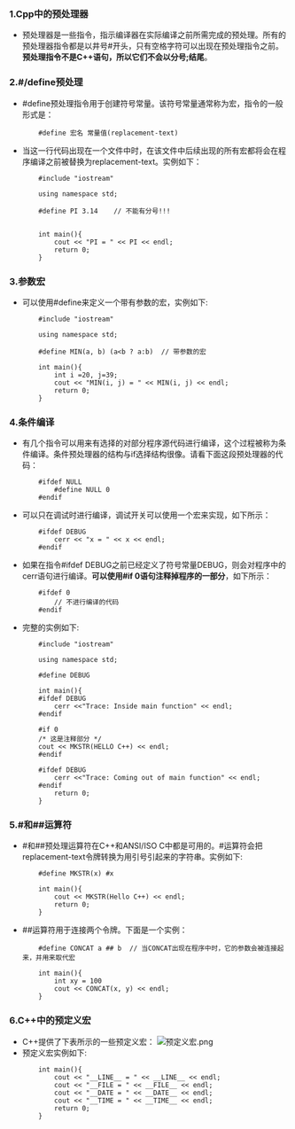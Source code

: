 ### 1.Cpp中的预处理器
- 预处理器是一些指令，指示编译器在实际编译之前所需完成的预处理。所有的预处理器指令都是以井号#开头，只有空格字符可以出现在预处理指令之前。**预处理指令不是C++语句，所以它们不会以分号;结尾**。
### 2.#/define预处理
- \#define预处理指令用于创建符号常量。该符号常量通常称为宏，指令的一般形式是：
    ```
        #define 宏名 常量值(replacement-text)
    ```
- 当这一行代码出现在一个文件中时，在该文件中后续出现的所有宏都将会在程序编译之前被替换为replacement-text。实例如下：
    ```
        #include "iostream"

        using namespace std;

        #define PI 3.14    // 不能有分号!!!


        int main(){
            cout << "PI = " << PI << endl;
            return 0;
        }
    ```
### 3.参数宏
- 可以使用\#define来定义一个带有参数的宏，实例如下:
    ```
        #include "iostream"

        using namespace std;
        
        #define MIN(a, b) (a<b ? a:b)  // 带参数的宏

        int main(){
            int i =20, j=39;
            cout << "MIN(i, j) = " << MIN(i, j) << endl;
            return 0;
        }
    ```
### 4.条件编译
- 有几个指令可以用来有选择的对部分程序源代码进行编译，这个过程被称为条件编译。条件预处理器的结构与if选择结构很像。请看下面这段预处理器的代码：
    ```
        #ifdef NULL 
            #define NULL 0
        #endif
    ```
- 可以只在调试时进行编译，调试开关可以使用一个宏来实现，如下所示：
    ```
        #ifdef DEBUG
            cerr << "x = " << x << endl;
        #endif
    ```
- 如果在指令\#ifdef DEBUG之前已经定义了符号常量DEBUG，则会对程序中的cerr语句进行编译。**可以使用\#if 0语句注释掉程序的一部分**，如下所示：
    ```
        #ifdef 0 
            // 不进行编译的代码
        #endif
    ```
- 完整的实例如下:
    ```
        #include "iostream"

        using namespace std;

        #define DEBUG 

        int main(){
        #ifdef DEBUG
            cerr <<"Trace: Inside main function" << endl;
        #endif
        
        #if 0
        /* 这是注释部分 */
        cout << MKSTR(HELLO C++) << endl;
        #endif

        #ifdef DEBUG
            cerr <<"Trace: Coming out of main function" << endl;
        #endif
            return 0;
        }
    ```
### 5.\#和\##运算符
- \#和\#\#预处理运算符在C++和ANSI/ISO C中都是可用的。\#运算符会把replacement-text令牌转换为用引号引起来的字符串。实例如下:
    ```
        #define MKSTR(x) #x

        int main(){
            cout << MKSTR(Hello C++) << endl;
            return 0;
        }
    ```
- \#\#运算符用于连接两个令牌。下面是一个实例：
    ```
        #define CONCAT a ## b  // 当CONCAT出现在程序中时，它的参数会被连接起来，并用来取代宏

        int main(){
            int xy = 100
            cout << CONCAT(x, y) << endl; 
        }
    ```
### 6.C++中的预定义宏
- C++提供了下表所示的一些预定义宏：
![预定义宏.png](https://upload-images.jianshu.io/upload_images/13407176-75c6f0448318e680.png?imageMogr2/auto-orient/strip%7CimageView2/2/w/1240)
- 预定义宏实例如下:
    ```
        int main(){
            cout << "__LINE__ = " << __LINE__ << endl;
            cout << "__FILE = " << __FILE__ << endl;
            cout << "__DATE = " << __DATE__ << endl;
            cout << "__TIME = " << __TIME__ << endl;
            return 0;
        }
    ```
